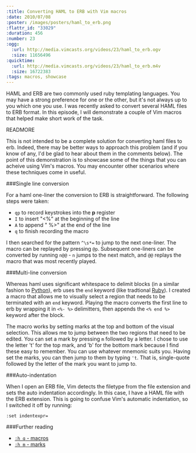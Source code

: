 ```yaml
--- 
:title: Converting HAML to ERB with Vim macros
:date: 2010/07/08
:poster: /images/posters/haml_to_erb.png
:flattr_id: "33029"
:duration: 456
:number: 23
:ogg: 
  :url: http://media.vimcasts.org/videos/23/haml_to_erb.ogv
  :size: 11656496
:quicktime: 
  :url: http://media.vimcasts.org/videos/23/haml_to_erb.m4v
  :size: 16722383
:tags: macros, showcase
---
```


HAML and ERB are two commonly used ruby templating languages. You may have a strong preference for one or the other, but it's not always up to you which one you use. I was recently asked to convert several HAML files to ERB format. In this episode, I will demonstrate a couple of Vim macros that helped make short work of the task. 
 

READMORE


This is not intended to be a complete solution for converting haml files to erb. Indeed, there may be better ways to approach this problem (and if you know of any, I'd be glad to hear about them in the comments below). The point of this demonstration is to showcase some of the things that you can acheive using Vim's macros. You may encounter other scenarios where these techniques come in useful.

###Single line conversion

For a haml one-liner the conversion to ERB is straightforward. The following steps were taken:

* `qp` to record keystrokes into the **p** register
* `I` to insert "&lt;%" at the beginning of the line
* `A` to append " %&gt;" at the end of the line
* `q` to finish recording the macro

I then searched for the pattern `^\s*=` to jump to the next one-liner. The macro can be replayed by pressing `@p`. Subsequent one-liners can be converted by running `n@@` - `n` jumps to the next match, and `@@` replays the macro that was most recently played.

###Multi-line conversion

Whereas haml uses significant whitespace to delimit blocks (in a similar fashion to [Python][p]), erb uses the `end` keyword (like tradtional [Ruby][r]). I created a macro that allows me to visually select a region that needs to be terminated with an `end` keyword. Playing the macro converts the first line to erb by wrapping it in `<%- %>` delimitters, then appends the `<% end %>` keyword after the block.

The macro works by setting marks at the top and bottom of the visual selection. This allows me to jump between the two regions that need to be edited. You can set a mark by pressing `m` followed by a letter. I chose to use the letter 't' for the top mark, and 'b' for the bottom mark because I find these easy to remember. You can use whatever mnemonic suits you. Having set the marks, you can then jump to them by typing `'t`. That is, single-quote followed by the letter of the mark you want to jump to.

###Auto-indentation

When I open an ERB file, Vim detects the filetype from the file extension and sets the auto indentation accordingly. In this case, I have a HAML file with the ERB extension. This is going to confuse Vim's automatic indentation, so I switched it off by running:

    :set indentexpr=

###Further reading

* [`:h q` - macros][q]
* [`:h m` - marks][m]

[p]: http://www.python.org/ 
[r]: http://ruby-lang.org/ 
[q]: http://vimdoc.sourceforge.net/htmldoc/repeat.html#q
[m]: http://vimdoc.sourceforge.net/htmldoc/motion.html#m
